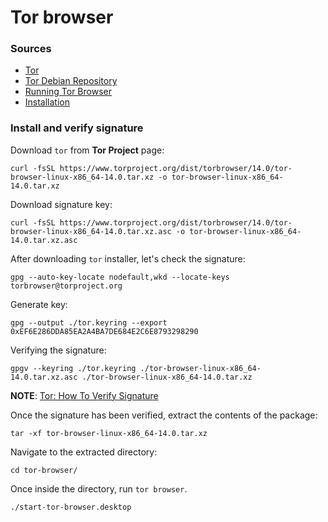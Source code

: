 # Tor browser

### Sources

- [Tor](https://www.torproject.org/)
- [Tor Debian Repository](https://support.torproject.org/apt/)
- [Running Tor Browser](https://tb-manual.torproject.org/running-tor-browser/)
- [Installation](https://tb-manual.torproject.org/installation/)

### Install and verify signature

Download `tor` from **Tor Project** page:
```shell
curl -fsSL https://www.torproject.org/dist/torbrowser/14.0/tor-browser-linux-x86_64-14.0.tar.xz -o tor-browser-linux-x86_64-14.0.tar.xz
```

Download signature key:
```shell
curl -fsSL https://www.torproject.org/dist/torbrowser/14.0/tor-browser-linux-x86_64-14.0.tar.xz.asc -o tor-browser-linux-x86_64-14.0.tar.xz.asc
```

After downloading `tor` installer, let's check the signature:
```shell
gpg --auto-key-locate nodefault,wkd --locate-keys torbrowser@torproject.org
```

Generate key:
```shell
gpg --output ./tor.keyring --export 0xEF6E286DDA85EA2A4BA7DE684E2C6E8793298290
```

Verifying the signature:
```shell
gpgv --keyring ./tor.keyring ./tor-browser-linux-x86_64-14.0.tar.xz.asc ./tor-browser-linux-x86_64-14.0.tar.xz
```
**NOTE**: [Tor: How To Verify Signature](https://support.torproject.org/tbb/how-to-verify-signature/)

Once the signature has been verified, extract the contents of the package:
```shell
tar -xf tor-browser-linux-x86_64-14.0.tar.xz
```

Navigate to the extracted directory:
```shell
cd tor-browser/
```

Once inside the directory, run `tor browser`.
```shell
./start-tor-browser.desktop
```
